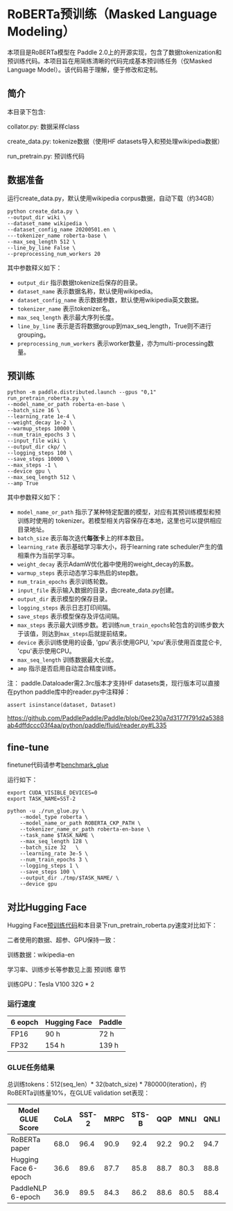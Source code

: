 # RoBERTa预训练（Masked Language Modeling）
本项目是RoBERTa模型在 Paddle 2.0上的开源实现，包含了数据tokenization和预训练代码。本项目旨在用简练清晰的代码完成基本预训练任务（仅Masked Language Model）。该代码易于理解，便于修改和定制。
## 简介
本目录下包含:

collator.py: 数据采样class

create_data.py: tokenize数据（使用HF datasets导入和预处理wikipedia数据）

run_pretrain.py: 预训练代码

## 数据准备
运行create_data.py，默认使用wikipedia corpus数据，自动下载（约34GB）

```
python create_data.py \
--output_dir wiki \
--dataset_name wikipedia \
--dataset_config_name 20200501.en \
---tokenizer_name roberta-base \
--max_seq_length 512 \
--line_by_line False \
--preprocessing_num_workers 20
```

其中参数释义如下：
- `output_dir` 指示数据tokenize后保存的目录。
- `dataset_name` 表示数据名称，默认使用wikipedia。
- `dataset_config_name` 表示数据参数，默认使用wikipedia英文数据。
- `tokenizer_name` 表示tokenizer名。
- `max_seq_length` 表示最大序列长度。
- `line_by_line` 表示是否将数据group到max_seq_length，True则不进行grouping。
- `preprocessing_num_workers` 表示worker数量，亦为multi-processing数量。

## 预训练

```
python -m paddle.distributed.launch --gpus "0,1" run_pretrain_roberta.py \
--model_name_or_path roberta-en-base \
--batch_size 16 \
--learning_rate 1e-4 \
--weight_decay 1e-2 \
--warmup_steps 10000 \
--num_train_epochs 3 \
--input_file wiki \
--output_dir ckp/ \
--logging_steps 100 \
--save_steps 10000 \
--max_steps -1 \
--device gpu \
--max_seq_length 512 \
--amp True
```

其中参数释义如下：
- `model_name_or_path` 指示了某种特定配置的模型，对应有其预训练模型和预训练时使用的 tokenizer。若模型相关内容保存在本地，这里也可以提供相应目录地址。
- `batch_size` 表示每次迭代**每张卡**上的样本数目。
- `learning_rate` 表示基础学习率大小，将于learning rate scheduler产生的值相乘作为当前学习率。
- `weight_decay` 表示AdamW优化器中使用的weight_decay的系数。
- `warmup_steps` 表示动态学习率热启的step数。
- `num_train_epochs` 表示训练轮数。
- `input_file` 表示输入数据的目录，由create_data.py创建。
- `output_dir` 表示模型的保存目录。
- `logging_steps` 表示日志打印间隔。
- `save_steps` 表示模型保存及评估间隔。
- `max_steps` 表示最大训练步数。若训练`num_train_epochs`轮包含的训练步数大于该值，则达到`max_steps`后就提前结束。
- `device` 表示训练使用的设备, 'gpu'表示使用GPU, 'xpu'表示使用百度昆仑卡, 'cpu'表示使用CPU。
- `max_seq_length` 训练数据最大长度。
- `amp` 指示是否启用自动混合精度训练。

注：
paddle.Dataloader需2.3rc版本才支持HF datasets类，现行版本可以直接在python paddle库中的reader.py中注释掉：
```
assert isinstance(dataset, Dataset)
```
https://github.com/PaddlePaddle/Paddle/blob/0ee230a7d3177f791d2a5388ab4dffdccc03f4aa/python/paddle/fluid/reader.py#L335

## fine-tune

finetune代码请参考[benchmark_glue](https://github.com/PaddlePaddle/PaddleNLP/tree/develop/examples/benchmark/glue)

运行如下：

```shell
export CUDA_VISIBLE_DEVICES=0
export TASK_NAME=SST-2

python -u ./run_glue.py \
    --model_type roberta \
    --model_name_or_path ROBERTA_CKP_PATH \
    --tokenizer_name_or_path roberta-en-base \
    --task_name $TASK_NAME \
    --max_seq_length 128 \
    --batch_size 32   \
    --learning_rate 3e-5 \
    --num_train_epochs 3 \
    --logging_steps 1 \
    --save_steps 100 \
    --output_dir ./tmp/$TASK_NAME/ \
    --device gpu

```

## 对比Hugging Face

Hugging Face[预训练代码](https://github.com/huggingface/transformers/tree/master/examples/pytorch/language-modeling)和本目录下run_pretrain_roberta.py速度对比如下：

二者使用的数据、超参、GPU保持一致：

训练数据：wikipedia-en

学习率、训练步长等参数见上面 预训练 章节

训练GPU：Tesla V100 32G * 2

### 运行速度

| 6 eopch | Hugging Face | Paddle |
|---------|--------------|--------|
| FP16    |     90 h     |  72 h  | 
| FP32    |     154 h    |  139 h | 

### GLUE任务结果
总训练tokens：512(seq_len）* 32(batch_size) * 780000(iteration)，约RoBERTa训练量10%，在GLUE validation set表现：

| Model GLUE Score   | CoLA  | SST-2  | MRPC   | STS-B  | QQP    | MNLI   | QNLI   | RTE    |
|--------------------|-------|--------|--------|--------|--------|--------|--------|--------|
| RoBERTa paper      |  68.0 |  96.4  |  90.9  |  92.4  |  92.2  |  90.2  |  94.7  |  86.6  |
|Hugging Face 6-epoch| 36.6  | 89.6   | 87.7   | 85.8   | 88.7   | 80.3   | 88.8   | 54.2   |
| PaddleNLP 6-epoch  | 36.9  | 89.5   | 84.3   | 86.2   | 88.6   | 80.5   | 88.4   | 58.1   |
